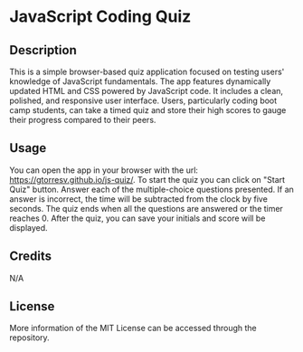 # JavaScript Coding Quiz

## Description

This is a simple browser-based quiz application focused on testing users' knowledge of JavaScript fundamentals. The app features dynamically updated HTML and CSS powered by JavaScript code. It includes a clean, polished, and responsive user interface. Users, particularly coding boot camp students, can take a timed quiz and store their high scores to gauge their progress compared to their peers.

## Usage

You can open the app in your browser with the url: https://gtorresv.github.io/js-quiz/. To start the quiz you can click on "Start Quiz" button. Answer each of the multiple-choice questions presented. If an answer is incorrect, the time will be subtracted from the clock by five seconds. The quiz ends when all the questions are answered or the timer reaches 0. After the quiz, you can save your initials and score will be displayed. 

## Credits

N/A

## License

More information of the MIT License can be accessed through the repository. 
